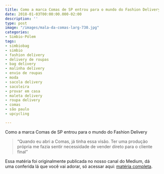 ```yaml
---
title: Como a marca Comas de SP entrou para o mundo do Fashion Delivery
date: 2018-01-03T00:00:00.000-02:00
description: ''
type: post
image: "/images/mala-da-comas-larg-730.jpg"
categories:
- Simbio·Pólem
tags:
- simbiobag
- simbio
- fashion delivery
- delivery de roupas
- bag delivery
- malinha delivery
- envio de roupas
- moda
- sacola delivery
- sacoleira
- provar em casa
- maleta delivery
- roupa delivery
- comas
- são paulo
- upcycling

---
```

Como a marca Comas de SP entrou para o mundo do Fashion Delivery

> “Quando eu abri a Comas, já tinha essa visão. Ter uma produção própria me fazia sentir necessidade de vender direto para o cliente final” 

Essa matéria foi originalmente publicada no nosso canal do Medium, dá uma conferida lá que você vai adorar, só acessar aqui: [matéria completa](https://medium.com/simbio/fashion-delivery-voc%C3%AA-conhece-5d954ad7ac55).